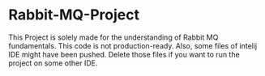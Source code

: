 # Rabbit-MQ-Project
This Project is solely made for the understanding of Rabbit MQ fundamentals. This code is not production-ready.
Also, some files of intelij IDE might have been pushed. Delete those files if you want to run the project on some other IDE.
